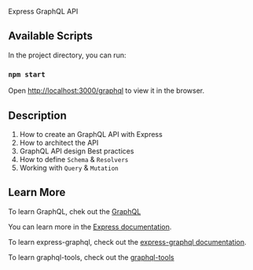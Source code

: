 Express GraphQL API 

## Available Scripts

In the project directory, you can run:

### `npm start`

Open [http://localhost:3000/graphql](http://localhost:3000/graphql) to view it in the browser.

## Description

1. How to create an GraphQL API with Express
2. How to architect the API 
3. GraphQL API design Best practices
4. How to define `Schema` & `Resolvers`
5. Working with `Query` & `Mutation`

## Learn More

To learn GraphQL, chek out the [GraphQL](https://graphql.org/)

You can learn more in the [Express documentation](https://expressjs.com/en/guide/routing.html).

To learn express-graphql, check out the [express-graphql documentation](https://graphql.org/graphql-js/running-an-express-graphql-server/).

To learn graphql-tools, check out the [graphql-tools](https://www.graphql-tools.com/docs/introduction)


